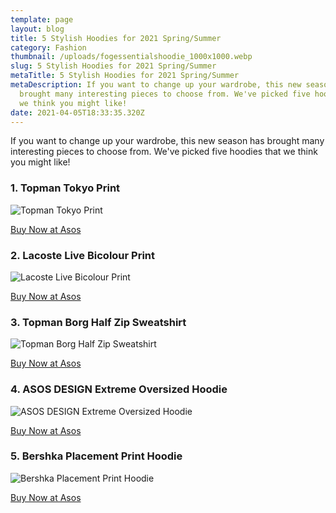 ```yaml
---
template: page
layout: blog
title: 5 Stylish Hoodies for 2021 Spring/Summer
category: Fashion
thumbnail: /uploads/fogessentialshoodie_1000x1000.webp
slug: 5 Stylish Hoodies for 2021 Spring/Summer
metaTitle: 5 Stylish Hoodies for 2021 Spring/Summer
metaDescription: If you want to change up your wardrobe, this new season has
  brought many interesting pieces to choose from. We've picked five hoodies that
  we think you might like!
date: 2021-04-05T18:33:35.320Z
---
```

If you want to change up your wardrobe, this new season has brought many interesting pieces to choose from. We've picked five hoodies that we think you might like!

### 1. Topman Tokyo Print

![Topman Tokyo Print](/uploads/23969346-1-white.webp "Topman Tokyo Print")

<a target="_blank" href="https://www.asos.com/topman/topman-tokyo-print-hoodie-in-white/prd/23969346?colourwayid=60527704&cid=12418" class="buyButton">Buy Now at Asos</a>

### 2. Lacoste Live Bicolour Print

![Lacoste Live Bicolour Print](/uploads/22774056-1-multi.webp "Lacoste Live Bicolour Print")

<a target="_blank" href="https://www.asos.com/lacoste/lacoste-unisex-live-bicolour-print-fleece-hoodie/prd/22774056?colourwayid=60424765&cid=12418" class="buyButton">Buy Now at Asos</a>

### 3. Topman Borg Half Zip Sweatshirt

![Topman Borg Half Zip Sweatshirt](/uploads/24166845-1-brown.webp "Topman Borg Half Zip Sweatshirt")

<a target="_blank" href="https://www.asos.com/topman/topman-borg-half-zip-sweatshirt-in-camel/prd/24166845?colourwayid=60544288&cid=12418" class="buyButton">Buy Now at Asos</a>

### 4. ASOS DESIGN Extreme Oversized Hoodie

![ASOS DESIGN Extreme Oversized Hoodie](/uploads/21722525-1-bluepigment.webp "ASOS DESIGN Extreme Oversized Hoodie")

<a target="_blank" href="https://www.asos.com/asos-design/asos-design-extreme-oversized-hoodie-in-blue-acid-wash-with-mystic-back-print/prd/21722525?colourwayid=60190868&cid=12418" class="buyButton">Buy Now at Asos</a>

### 5. Bershka Placement Print Hoodie

![Bershka Placement Print Hoodie](/uploads/21896977-1-black.webp "Bershka Placement Print Hoodie")

<a target="_blank" href="https://www.asos.com/bershka/bershka-placement-print-hoodie-in-black/prd/21896977?colourwayid=60307665&cid=12418" class="buyButton">Buy Now at Asos</a>